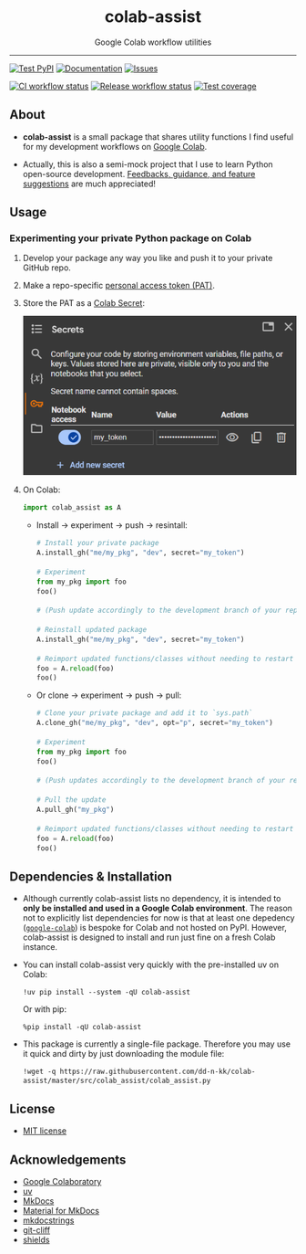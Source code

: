 <div align="center">
  <h1><b>colab-assist</b></h1>
  <p>
    Google Colab workflow utilities
  </p>
</div>

---

[![Test PyPI][pypi-badge]][pypi]
[![Documentation][readthedocs-badge]][readthedocs]
[![Issues][issues-badge]][issues]

[![CI workflow status][ci-workflow-badge]][ci-workflow]
[![Release workflow status][release-workflow-badge]][release-workflow]
[![Test coverage][codecov-badge]][codecov]


## About

- __colab-assist__ is a small package that shares utility functions
  I find useful for my development workflows on [Google Colab](https://colab.google).

- Actually, this is also a semi-mock project that I use to learn Python open-source development.
  [Feedbacks, guidance, and feature suggestions](https://github.com/dd-n-kk/colab-assist/issues/)
  are much appreciated!


## Usage

### Experimenting your private Python package on Colab

1. Develop your package any way you like and push it to your private GitHub repo.

2. Make a repo-specific [personal access token (PAT)](https://is.gd/qWZkuT).

3. Store the PAT as a [Colab Secret](https://stackoverflow.com/a/77737451):

    ![Colab Secrets demo](assets/imgs/colab_secrets.png)

4. On Colab:
    ```py
    import colab_assist as A
    ```

    - Install → experiment → push → resintall:
      ```py
      # Install your private package
      A.install_gh("me/my_pkg", "dev", secret="my_token")

      # Experiment
      from my_pkg import foo
      foo()

      # (Push update accordingly to the development branch of your repo)

      # Reinstall updated package
      A.install_gh("me/my_pkg", "dev", secret="my_token")

      # Reimport updated functions/classes without needing to restart Colab session
      foo = A.reload(foo)
      foo()
      ```

    - Or clone → experiment → push → pull:
      ```py
      # Clone your private package and add it to `sys.path`
      A.clone_gh("me/my_pkg", "dev", opt="p", secret="my_token")

      # Experiment
      from my_pkg import foo
      foo()

      # (Push updates accordingly to the development branch of your repo)

      # Pull the update
      A.pull_gh("my_pkg")

      # Reimport updated functions/classes without needing to restart Colab session
      foo = A.reload(foo)
      foo()
      ```


## Dependencies & Installation

- Although currently colab-assist lists no dependency,
  it is intended to __only be installed and used in a Google Colab environment__.
  The reason not to explicitly list dependencies for now is that
  at least one depedency ([`google-colab`](https://github.com/googlecolab/colabtools))
  is bespoke for Colab and not hosted on PyPI.
  However, colab-assist is designed to install and run just fine on a fresh Colab instance.

- You can install colab-assist very quickly with the pre-installed uv on Colab:
  ``` { .yaml .copy }
  !uv pip install --system -qU colab-assist
  ```
  Or with pip:
  ``` { .yaml .copy }
  %pip install -qU colab-assist
  ```

- This package is currently a single-file package.
  Therefore you may use it quick and dirty by just downloading the module file:
  ``` { .yaml .copy }
  !wget -q https://raw.githubusercontent.com/dd-n-kk/colab-assist/master/src/colab_assist/colab_assist.py
  ```


## License

- [MIT license](https://github.com/dd-n-kk/colab-assist/blob/main/LICENSE)


## Acknowledgements

- [Google Colaboratory](https://github.com/googlecolab/colabtools)
- [uv](https://github.com/astral-sh/uv)
- [MkDocs](https://github.com/mkdocs/mkdocs)
- [Material for MkDocs](https://github.com/squidfunk/mkdocs-material)
- [mkdocstrings](https://github.com/mkdocstrings/mkdocstrings)
- [git-cliff](https://github.com/orhun/git-cliff)
- [shields](https://github.com/badges/shields)


[pypi-badge]: https://img.shields.io/pypi/v/colab-assist?style=for-the-badge&logo=pypi&logoColor=white&label=PYPI
[pypi]: https://pypi.org/project/colab-assist
[readthedocs-badge]: https://img.shields.io/readthedocs/colab-assist?style=for-the-badge&logo=readthedocs&logoColor=white
[readthedocs]: https://colab-assist.readthedocs.io
[issues-badge]: https://img.shields.io/github/issues/dd-n-kk/colab-assist?style=for-the-badge&logo=github&logoColor=white
[issues]: https://github.com/dd-n-kk/colab-assist/issues
[ci-workflow-badge]: https://img.shields.io/github/actions/workflow/status/dd-n-kk/colab-assist/ci.yaml?style=flat-square&logo=pytest&logoColor=white&label=CI
[ci-workflow]: https://github.com/dd-n-kk/colab-assist/actions/workflows/ci.yaml
[release-workflow-badge]: https://img.shields.io/github/actions/workflow/status/dd-n-kk/colab-assist/release.yaml?style=flat-square&logo=pypi&logoColor=white&label=Build
[release-workflow]: https://github.com/dd-n-kk/colab-assist/actions/workflows/release.yaml
[codecov-badge]: https://img.shields.io/codecov/c/github/dd-n-kk/colab-assist?style=flat-square&logo=codecov&logoColor=white&label=Coverage
[codecov]: https://app.codecov.io/gh/dd-n-kk/colab-assist
